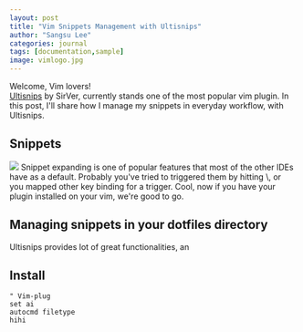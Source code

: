 ```yaml
---
layout: post
title: "Vim Snippets Management with Ultisnips"
author: "Sangsu Lee"
categories: journal
tags: [documentation,sample]
image: vimlogo.jpg
---
```


Welcome, Vim lovers!  
[Ultisnips](https://github.com/SirVer/ultisnips)
by SirVer, currently stands one of the most popular vim plugin.
In this post, I'll share how I manage my snippets in everyday workflow, with Ultisnips.

## Snippets

<img src="{{ site.github.url }}/assets/img/gif_ultisnips.gif">
Snippet expanding is one of popular features that most of the other IDEs have as a default.
Probably you've tried to triggered them by hitting \<tab\>, or you mapped other key binding
for a trigger. Cool, now if you have your plugin installed on your vim, we're good to go.


## Managing snippets in your dotfiles directory



Ultisnips provides lot of great functionalities, an

## Install

```viml
" Vim-plug
set ai
autocmd filetype
hihi
```

```

```
